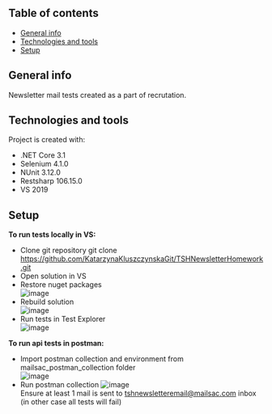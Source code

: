 ## Table of contents
* [General info](#general-info)
* [Technologies and tools](#technologies)
* [Setup](#setup)

## General info
Newsletter mail tests created as a part of recrutation.
	
## Technologies and tools
Project is created with:
* .NET Core 3.1
* Selenium 4.1.0
* NUnit 3.12.0
* Restsharp 106.15.0
* VS 2019
	
## Setup
**To run tests locally in VS:**


* Clone git repository git clone https://github.com/KatarzynaKluszczynskaGit/TSHNewsletterHomework.git
* Open solution in VS
* Restore nuget packages <br/>
![image](https://user-images.githubusercontent.com/80790156/148475495-c7eb9048-1ef4-4831-9cdb-78b6ae97c606.png)
* Rebuild solution <br/>
![image](https://user-images.githubusercontent.com/80790156/148474915-55e252b3-d174-40f6-a25b-fb29cde42b0e.png)
* Run tests in Test Explorer <br/>
![image](https://user-images.githubusercontent.com/80790156/148475059-06107921-ff89-4235-83dc-5074730b6b4a.png)

**To run api tests in postman:**

* Import postman collection and environment from mailsac_postman_collection folder <br>
![image](https://user-images.githubusercontent.com/80790156/148476808-444d6d46-e402-4a27-9bf3-383b801b7847.png)
* Run postman collection
![image](https://user-images.githubusercontent.com/80790156/148476911-a99df904-4cdc-40f7-b3c3-92709d83c479.png) <br>
Ensure at least 1 mail is sent to tshnewsletteremail@mailsac.com inbox (in other case all tests will fail)
